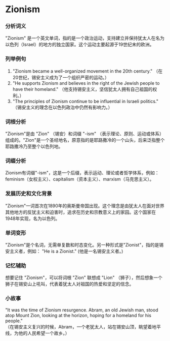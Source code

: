 # Zionism

### 分析词义

  

"Zionism" 是一个英文单词，指的是一个政治运动，支持建立并保持犹太人在名为以色列（Israel）的地方的独立国家。这个运动主要起源于19世纪末的欧洲。

  

### 列举例句

  

1.  "Zionism became a well-organized movement in the 20th century." （在20世纪，锡安主义成为了一个组织严密的运动。）
2.  "He supports Zionism and believes in the right of the Jewish people to have their homeland." （他支持锡安主义，坚信犹太人拥有自己祖国的权利。）
3.  "The principles of Zionism continue to be influential in Israeli politics." （锡安主义的理念在以色列政治中仍然有影响力。）

  

### 词根分析

  

"Zionism"是由 "Zion" （锡安）和词缀 "-ism" （表示理论、原则、运动或体系）组成的。"Zion"是一个圣经地名，原意指的是耶路撒冷的一个山头，后来泛指整个耶路撒冷乃至整个以色列地。

  

### 词缀分析

  

Zionism有词缀"-ism"，这是一个后缀，表示运动、理论或者哲学体系，例如：feminism（女权主义）、capitalism（资本主义）、marxism（马克思主义）。

  

### 发展历史和文化背景

  

"Zionism"一词首次在1890年的奥斯曼帝国出现。这个理念是由犹太人在面对世界其他地方的反犹主义和迫害时，追求在历史和宗教意义上的家园。这个国家在1948年实现，名为以色列。

  

### 单词变形

  

"Zionism"是个名词，无需单复数和时态变化。另一种形式是"Zionist"，指的是锡安主义者，例如： "He is a Zionist." (他是一名锡安主义者。)

  

### 记忆辅助

  

想要记住 "Zionism"，可以将词根 "Zion" 联想成 "Lion" （狮子），然后想象一个狮子在锡安山上吼叫，代表着犹太人对祖国的热爱和坚定的信念。

  

### 小故事

  

"It was the time of Zionism resurgence. Abram, an old Jewish man, stood atop Mount Zion, looking at the horizon, hoping for a homeland for his people."  
（在锡安主义复兴的时候，Abram，一个老犹太人，站在锡安山顶，眺望着地平线，为他的人民希望一个故乡。）
